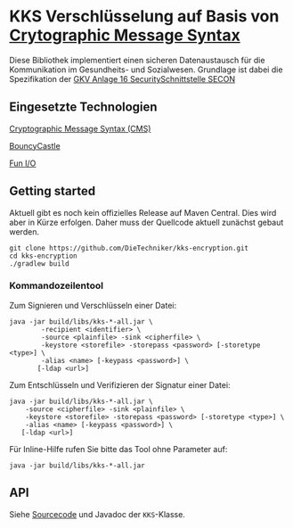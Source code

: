 # KKS Verschlüsselung auf Basis von [Crytographic Message Syntax](https://tools.ietf.org/html/rfc5652)

Diese Bibliothek implementiert einen sicheren Datenaustausch für die Kommunikation im Gesundheits- und Sozialwesen. Grundlage ist dabei die Spezifikation
der [GKV Anlage 16 SecuritySchnittstelle SECON](https://www.gkv-datenaustausch.de/media/dokumente/standards_und_normen/technische_spezifikationen/Anlage_16_-_Security-Schnittstelle.pdf)
	
## Eingesetzte Technologien

[Cryptographic Message Syntax (CMS)](https://tools.ietf.org/html/rfc5652) 

[BouncyCastle](https://bouncycastle.org/)

[Fun I/O](https://christian-schlichtherle.github.io/fun-io/)

## Getting started

Aktuell gibt es noch kein offizielles Release auf Maven Central. Dies wird aber in Kürze erfolgen.
Daher muss der Quellcode aktuell zunächst gebaut werden.

```
git clone https://github.com/DieTechniker/kks-encryption.git
cd kks-encryption
./gradlew build
```

### Kommandozeilentool

Zum Signieren und Verschlüsseln einer Datei:

    java -jar build/libs/kks-*-all.jar \
            -recipient <identifier> \
            -source <plainfile> -sink <cipherfile> \
            -keystore <storefile> -storepass <password> [-storetype <type>] \
            -alias <name> [-keypass <password>] \
           [-ldap <url>]

Zum Entschlüsseln und Verifizieren der Signatur einer Datei:

    java -jar build/libs/kks-*-all.jar \
        -source <cipherfile> -sink <plainfile> \
        -keystore <storefile> -storepass <password> [-storetype <type>] \
        -alias <name> [-keypass <password>] \
       [-ldap <url>]

Für Inline-Hilfe rufen Sie bitte das Tool ohne Parameter auf:

    java -jar build/libs/kks-*-all.jar

## API

Siehe [Sourcecode](src/main/java/de/tk/security/kks/KKS.java) und Javadoc der `KKS`-Klasse.
